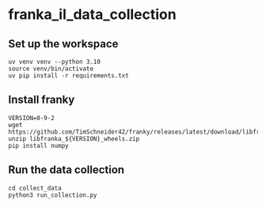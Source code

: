 # franka_il_data_collection
## Set up the workspace

```
uv venv venv --python 3.10
source venv/bin/activate
uv pip install -r requirements.txt
```

## Install franky
```
VERSION=0-9-2
wget https://github.com/TimSchneider42/franky/releases/latest/download/libfranka_${VERSION}_wheels.zip
unzip libfranka_${VERSION}_wheels.zip
pip install numpy
```



## Run the data collection
```
cd collect_data
python3 run_collection.py
```